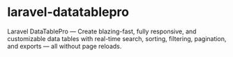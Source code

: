 # laravel-datatablepro
Laravel DataTablePro — Create blazing-fast, fully responsive, and customizable data tables with real-time search, sorting, filtering, pagination, and exports  — all without page reloads.
